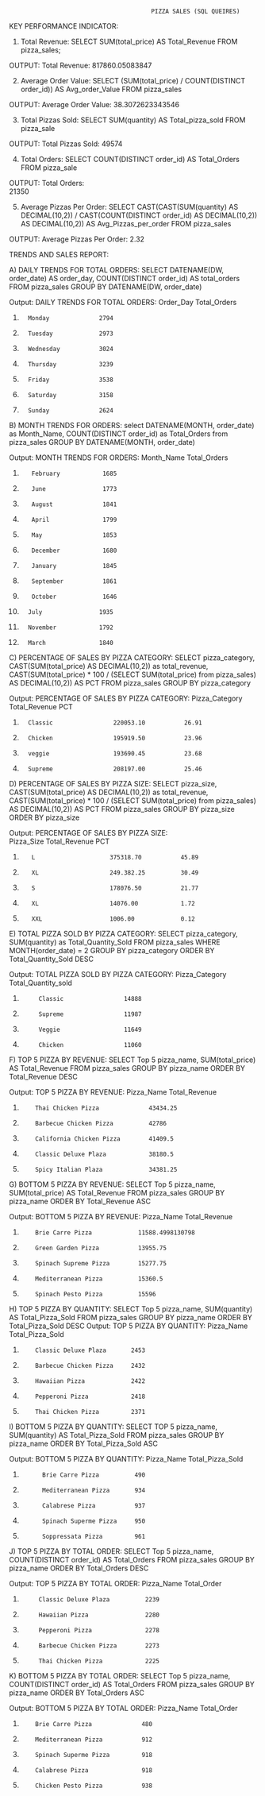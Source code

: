 

                                            PIZZA SALES (SQL QUEIRES)

  KEY PERFORMANCE INDICATOR:

1. Total Revenue:
SELECT SUM(total_price) AS Total_Revenue 
FROM pizza_sales;

OUTPUT:
        Total Revenue:
           817860.05083847


2. Average Order Value:
SELECT (SUM(total_price) / COUNT(DISTINCT order_id)) AS Avg_order_Value FROM pizza_sales

OUTPUT:
        Average Order Value:
            38.3072623343546


3. Total Pizzas Sold:
SELECT SUM(quantity) AS Total_pizza_sold 
FROM pizza_sale

OUTPUT:
        Total Pizzas Sold:
              49574


4. Total Orders:
SELECT COUNT(DISTINCT order_id) AS Total_Orders FROM pizza_sale                                      
                
OUTPUT:
         Total Orders:  
                21350


5. Average Pizzas Per Order:
SELECT CAST(CAST(SUM(quantity) AS DECIMAL(10,2)) / 
CAST(COUNT(DISTINCT order_id) AS DECIMAL(10,2)) AS DECIMAL(10,2))
AS Avg_Pizzas_per_order
FROM pizza_sales
                                                   
OUTPUT:
          Average Pizzas Per Order:
                   2.32



   TRENDS AND SALES REPORT:

A) DAILY TRENDS FOR TOTAL ORDERS:
SELECT DATENAME(DW, order_date) AS order_day, COUNT(DISTINCT order_id) AS total_orders 
FROM pizza_sales
GROUP BY DATENAME(DW, order_date)

Output:
      DAILY TRENDS FOR TOTAL ORDERS:
        Order_Day           Total_Orders
1)       Monday              2794
2)       Tuesday             2973
3)       Wednesday           3024
4)       Thursday            3239
5)       Friday              3538
6)       Saturday            3158
7)       Sunday              2624

   

B) MONTH TRENDS FOR ORDERS:
select DATENAME(MONTH, order_date) as Month_Name, COUNT(DISTINCT order_id) as Total_Orders
from pizza_sales
GROUP BY DATENAME(MONTH, order_date)

Output:
        MONTH TRENDS FOR ORDERS:
         Month_Name         Total_Orders
1)        February            1685
2)        June                1773
3)        August              1841
4)        April               1799
5)        May                 1853
6)        December            1680
7)        January             1845
8)        September           1861
9)        October             1646
10)       July                1935
11)       November            1792
12)       March               1840 



C) PERCENTAGE OF SALES BY PIZZA CATEGORY:
SELECT pizza_category, CAST(SUM(total_price) AS DECIMAL(10,2)) as total_revenue,
CAST(SUM(total_price) * 100 / (SELECT SUM(total_price) from pizza_sales) AS DECIMAL(10,2)) AS PCT
FROM pizza_sales
GROUP BY pizza_category

Output:
        PERCENTAGE OF SALES BY PIZZA CATEGORY:
         Pizza_Category        Total_Revenue        PCT
1)       Classic                 220053.10           26.91
2)       Chicken                 195919.50           23.96
3)       veggie                  193690.45           23.68
4)       Supreme                 208197.00           25.46
           


D) PERCENTAGE OF SALES BY PIZZA SIZE:
SELECT pizza_size, CAST(SUM(total_price) AS DECIMAL(10,2)) as total_revenue,
CAST(SUM(total_price) * 100 / (SELECT SUM(total_price) from pizza_sales) AS DECIMAL(10,2)) AS PCT
FROM pizza_sales
GROUP BY pizza_size
ORDER BY pizza_size

Output:
        PERCENTAGE OF SALES BY PIZZA SIZE:         
         Pizza_Size           Total_Revenue        PCT
1)        L                     375318.70           45.89
2)        XL                    249.382.25          30.49
3)        S                     178076.50           21.77
4)        XL                    14076.00            1.72
5)        XXL                   1006.00             0.12



E) TOTAL PIZZA SOLD BY PIZZA CATEGORY:
SELECT pizza_category, SUM(quantity) as Total_Quantity_Sold
FROM pizza_sales
WHERE MONTH(order_date) = 2
GROUP BY pizza_category
ORDER BY Total_Quantity_Sold DESC

Output:
         TOTAL PIZZA SOLD BY PIZZA CATEGORY:
           Pizza_Category          Total_Quantity_sold
1)          Classic                 14888
2)          Supreme                 11987
3)          Veggie                  11649
4)          Chicken                 11060
   


F) TOP 5 PIZZA BY REVENUE:
SELECT Top 5 pizza_name, SUM(total_price) AS Total_Revenue
FROM pizza_sales
GROUP BY pizza_name
ORDER BY Total_Revenue DESC

Output:
         TOP 5 PIZZA BY REVENUE:
              Pizza_Name                  Total_Revenue
1)         Thai Chicken Pizza              43434.25
2)         Barbecue Chicken Pizza          42786
3)         California Chicken Pizza        41409.5
4)         Classic Deluxe Plaza            38180.5
5)         Spicy Italian Plaza             34381.25

            

G) BOTTOM 5 PIZZA BY REVENUE:
SELECT Top 5 pizza_name, SUM(total_price) AS Total_Revenue
FROM pizza_sales
GROUP BY pizza_name
ORDER BY Total_Revenue ASC

Output:
        BOTTOM 5 PIZZA BY REVENUE:
          Pizza_Name                  Total_Revenue
1)         Brie Carre Pizza             11588.4998130798
2)         Green Garden Pizza           13955.75
3)         Spinach Supreme Pizza        15277.75
4)         Mediterranean Pizza          15360.5
5)         Spinach Pesto Pizza          15596
                             


H) TOP 5 PIZZA BY QUANTITY:
SELECT Top 5 pizza_name, SUM(quantity) AS Total_Pizza_Sold
FROM pizza_sales
GROUP BY pizza_name
ORDER BY Total_Pizza_Sold DESC
Output:
        TOP 5 PIZZA BY QUANTITY:
          Pizza_Name                Total_Pizza_Sold
1)         Classic Deluxe Plaza       2453
2)         Barbecue Chicken Pizza     2432
3)         Hawaiian Pizza             2422
4)         Pepperoni Pizza            2418
5)         Thai Chicken Pizza         2371
   


I) BOTTOM 5 PIZZA BY QUANTITY:
SELECT TOP 5 pizza_name, SUM(quantity) AS Total_Pizza_Sold
FROM pizza_sales
GROUP BY pizza_name
ORDER BY Total_Pizza_Sold ASC

Output:
          BOTTOM 5 PIZZA BY QUANTITY:
            Pizza_Name                Total_Pizza_Sold
1)           Brie Carre Pizza          490
2)           Mediterranean Pizza       934
3)           Calabrese Pizza           937
4)           Spinach Superme Pizza     950
5)           Soppressata Pizza         961



J) TOP 5 PIZZA BY TOTAL ORDER:
SELECT Top 5 pizza_name, COUNT(DISTINCT order_id) AS Total_Orders
FROM pizza_sales
GROUP BY pizza_name
ORDER BY Total_Orders DESC

Output:
        TOP 5 PIZZA BY TOTAL ORDER:
           Pizza_Name                   Total_Order
1)          Classic Deluxe Plaza          2239
2)          Hawaiian Pizza                2280
3)          Pepperoni Pizza               2278
4)          Barbecue Chicken Pizza        2273
5)          Thai Chicken Pizza            2225

           
        
K) BOTTOM 5 PIZZA BY TOTAL ORDER:
SELECT Top 5 pizza_name, COUNT(DISTINCT order_id) AS Total_Orders
FROM pizza_sales
GROUP BY pizza_name
ORDER BY Total_Orders ASC

Output:
        BOTTOM 5 PIZZA BY TOTAL ORDER:
          Pizza_Name                   Total_Order
1)         Brie Carre Pizza              480
2)         Mediterranean Pizza           912
3)         Spinach Superme Pizza         918
4)         Calabrese Pizza               918
5)         Chicken Pesto Pizza           938
        
 



